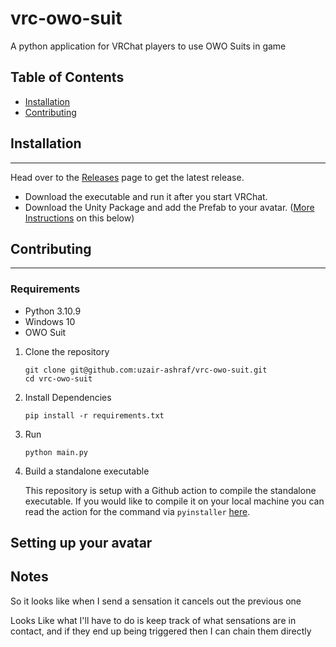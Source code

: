 # vrc-owo-suit

A python application for VRChat players to use OWO Suits in game

## Table of Contents

- [Installation](#installation)
- [Contributing](#contributing)

## Installation

---

Head over to the [Releases](https://github.com/uzair-ashraf/vrc-owo-suit/releases) page to get the latest release.

- Download the executable and run it after you start VRChat.
- Download the Unity Package and add the Prefab to your avatar. ([More Instructions](#setting-up-your-avatar) on this below)

## Contributing

---

### Requirements

- Python 3.10.9
- Windows 10
- OWO Suit

1. Clone the repository

   ```shell
   git clone git@github.com:uzair-ashraf/vrc-owo-suit.git
   cd vrc-owo-suit
   ```

1. Install Dependencies

   ```shell
   pip install -r requirements.txt
   ```

1. Run

   ```shell
   python main.py
   ```

1. Build a standalone executable

   This repository is setup with a Github action to compile the standalone executable. If you would like to compile it on your local machine you can read the action for the command via `pyinstaller` [here](./.github/workflows/release.yml).

## Setting up your avatar



## Notes

So it looks like when I send a sensation it cancels out the previous one

Looks Like what I'll have to do is keep track of what sensations are in contact, and if they end up being triggered then I can chain them directly